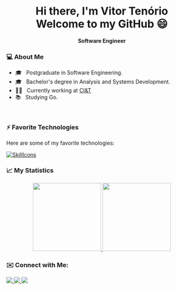 <body>
  
<h1 align='center'>
  Hi there, I'm Vitor Tenório
  <br>
  Welcome to my GitHub 😄
</h1>
  
<p align='center' style='font-weight: bold;'>Software Engineer</p>
  
<h3>💻 About Me</h3>
  
- 🎓 &nbsp; Postgraduate in Software Engineering.
- 🎓 &nbsp; Bachelor's degree in Analysis and Systems Development.
- 👨‍💻 &nbsp; Currently working at [CI&T](https://ciandt.com)
- 📚 &nbsp; Studying Go.
  
<br>
  
<h3>⚡ Favorite Technologies</h3>
  
Here are some of my favorite technologies:

[![SkillIcons](https://skillicons.dev/icons?i=java,go,js,docker,aws,nodejs,react,postgres,mongo,spring,gitlab)](https://skillicons.dev)
<br>

<h3>📈 My Statistics</h3>

<div align="center">
  <a href="https://github.com/VitorTenor">
    <img height="180em" src="https://github-readme-stats.vercel.app/api?username=VitorTenor&show_icons=true&theme=tokyonight&include_all_commits=true&count_private=true"/>
    <img height="180em" src="https://github-readme-stats.vercel.app/api/top-langs/?username=VitorTenor&layout=compact&langs_count=7&theme=tokyonight"/>
  </a>
</div>
 
<h3>✉️ Connect with Me:</h3>

<div> 
  <a href="https://www.linkedin.com/in/vitortelima/" target="_blank">
    <img src="https://img.shields.io/badge/-LinkedIn-%230077B5?style=for-the-badge&logo=linkedin&logoColor=white" target="_blank">
  </a> 
  <a href="https://instagram.com/ovitortenorio" target="_blank">
    <img src="https://img.shields.io/badge/-Instagram-%23E4405F?style=for-the-badge&logo=instagram&logoColor=white" target="_blank">
  </a>
  <a href="mailto:vitortenorio.dev@gmail.com">
    <img src="https://img.shields.io/badge/-Gmail-%23333?style=for-the-badge&logo=gmail&logoColor=white" target="_blank">
  </a>
</div>

</body>
